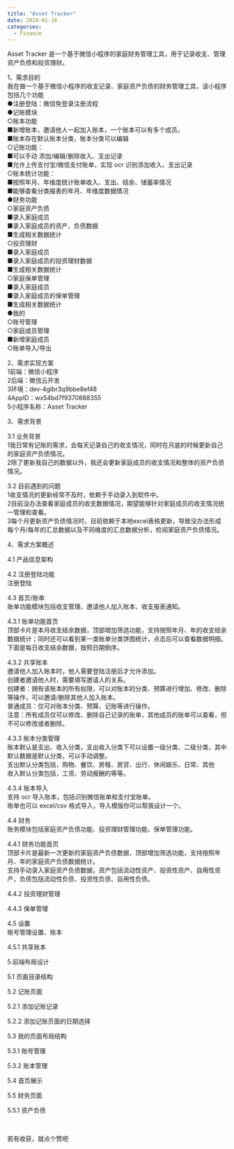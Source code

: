 ```yaml
---
title: "Asset Tracker"
date: 2024-01-16
categories:
  - Finance
---
```


Asset Tracker 是一个基于微信小程序的家庭财务管理工具，用于记录收支、管理资产负债和投资理财。

<!-- more -->

1、需求目的  
我在做一个基于微信小程序的收支记录、家庭资产负债的财务管理工具，该小程序包括几个功能  
●注册登陆：微信免登录注册流程  
●记账模块  
○账本功能  
■新增账本，邀请他人一起加入账本，一个账本可以有多个成员。  
■账本存在默认账本分类，账本分类可以编辑  
○记账功能：  
■可以手动 添加/编辑/删除收入、支出记录  
■允许上传支付宝/微信支付账单，实现 ocr 识别添加收入、支出记录  
○账本统计功能：  
■按照年月、年维度统计账单收入、支出、结余、储蓄率情况  
■能够查看分类报表的年月、年维度数据情况  
●财务功能  
○家庭资产负债  
■录入家庭成员  
■录入家庭成员的资产、负债数据  
■生成相关数据统计  
○投资理财  
■录入家庭成员  
■录入家庭成员的投资理财数据  
■生成相关数据统计  
○家庭保单管理  
■录入家庭成员  
■录入家庭成员的保单管理  
■生成相关数据统计  
●我的  
○账号管理  
○家庭成员管理  
■新增家庭成员  
○账单导入/导出  


2、需求实现方案  
1前端：微信小程序  
2后端：微信云开发  
3环境：dev-4glbr3q9bbe8ef48  
4AppID：wx54bd7f9370888355  
5小程序名称：Asset Tracker  


3、需求背景  


3.1 业务背景  
1我日常有记账的需求，会每天记录自己的收支情况，同时在月底的时候更新自己的家庭资产负债情况。  
2除了更新我自己的数据以外，我还会更新家庭成员的收支情况和整体的资产负债情况。  


3.2 目前遇到的问题  
1收支情况的更新经常不及时，依赖于手动录入到软件中。  
2目前没办法查看家庭成员的收支数据情况，期望能够针对家庭成员的收支情况统一管理和查看。  
3每个月更新资产负债情况时，目前依赖于本地excel表格更新，导致没办法形成每个月/每年的汇总数据以及不同维度的汇总数据分析，检阅家庭资产负债情况。  


4、需求方案概述  


4.1 产品信息架构  
  


4.2 注册登陆功能  
注册登陆  


4.3 首页/账单  
账单功能模块包括收支管理、邀请他人加入账本、收支报表通知。  


4.3.1 账单功能首页  
顶部卡片是本月收支结余数据，顶部增加筛选功能，支持按照年月、年的收支结余数据统计；同时还可以看到某一类账单分类饼图统计，点击后可以查看数据明细。  
下面是每日收支结余数据，按照日期倒序。  


4.3.2 共享账本  
邀请他人加入账本时，他人需要登陆注册后才允许添加。  
创建者邀请他人时，需要填写邀请人的关系。  
创建者：拥有该账本的所有权限，可以对账本的分类、预算进行增加、修改、删除等操作，可以邀请/删除其他人加入账本。  
普通成员：仅可对账本分类、预算、记账等进行操作。  
注意：所有成员仅可以修改、删除自己记录的账单，其他成员的账单可以查看，但不可以修改或者删除。  


4.3.3 账本分类管理  
账本默认是支出、收入分类，支出收入分类下可以设置一级分类、二级分类，其中默认数据是默认分类，可以手动调整。  
支出默认分类包括，购物、餐饮、房租、房贷、出行、休闲娱乐、日常、其他  
收入默认分类包括，工资、劳动报酬的等等。  


4.3.4 账本导入  
支持 ocr 导入账本，包括识别微信账单和支付宝账单。  
账单也可以 excel/csv 格式导入，导入模版你可以帮我设计一个。  


4.4 财务  
账务模块包括家庭资产负债功能、投资理财管理功能、保单管理功能。  


4.4.1 财务功能首页  
顶部卡片是最新一次更新的家庭资产负债数据，顶部增加筛选功能，支持按照年月、年的家庭资产负债数据统计。  
支持手动录入家庭资产负债数据，资产包括流动性资产、投资性资产、自用性资产，负债包括流动性负债、投资性负债、自用性负债。  


4.4.2 投资理财管理  
  


4.4.3 保单管理  
  


4.5 设置  
账号管理设置、账本  


4.5.1 共享账本  
  
  


5.前端布局设计  


5.1 页面目录结构  


  


5.2 记账页面  


5.2.1 添加记账记录   


5.2.2 添加记账页面的日期选择   


  


5.3 我的页面布局结构  


5.3.1 账号管理  


5.3.2 账本管理  


5.4 首页展示  


5.5 财务页面  


5.5.1 资产负债  
  


  


  


​

若有收获，就点个赞吧
